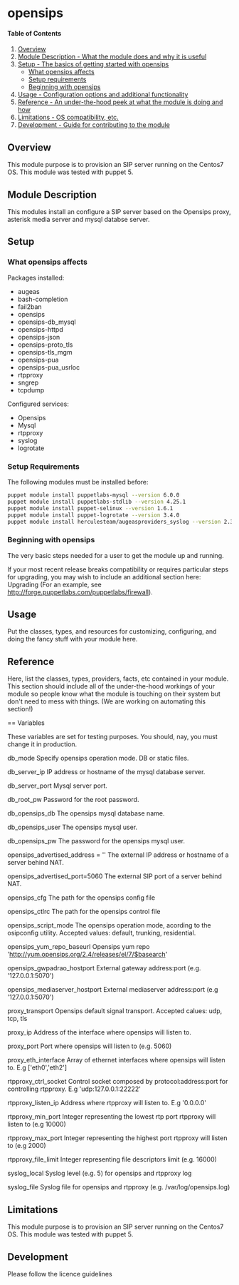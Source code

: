 # opensips

#### Table of Contents

1. [Overview](#overview)
2. [Module Description - What the module does and why it is useful](#module-description)
3. [Setup - The basics of getting started with opensips](#setup)
    * [What opensips affects](#what-opensips-affects)
    * [Setup requirements](#setup-requirements)
    * [Beginning with opensips](#beginning-with-opensips)
4. [Usage - Configuration options and additional functionality](#usage)
5. [Reference - An under-the-hood peek at what the module is doing and how](#reference)
5. [Limitations - OS compatibility, etc.](#limitations)
6. [Development - Guide for contributing to the module](#development)

## Overview

This module purpose is to provision an SIP server running on the
Centos7 OS. This module was tested with puppet 5.

## Module Description

This modules install an configure a SIP server based on the Opensips proxy, asterisk
media server and mysql databse server.

## Setup

### What opensips affects

Packages installed:
* augeas
* bash-completion
* fail2ban
* opensips
* opensips-db_mysql
* opensips-httpd
* opensips-json
* opensips-proto_tls
* opensips-tls_mgm
* opensips-pua
* opensips-pua_usrloc
* rtpproxy
* sngrep
* tcpdump

Configured services:
* Opensips
* Mysql
* rtpproxy
* syslog
* logrotate

### Setup Requirements

The following modules must be installed before:
```sh
puppet module install puppetlabs-mysql --version 6.0.0
puppet module install puppetlabs-stdlib --version 4.25.1
puppet module install puppet-selinux --version 1.6.1
puppet module install puppet-logrotate --version 3.4.0
puppet module install herculesteam/augeasproviders_syslog --version 2.3.0
```

### Beginning with opensips

The very basic steps needed for a user to get the module up and running.

If your most recent release breaks compatibility or requires particular steps
for upgrading, you may wish to include an additional section here: Upgrading
(For an example, see http://forge.puppetlabs.com/puppetlabs/firewall).



## Usage

Put the classes, types, and resources for customizing, configuring, and doing
the fancy stuff with your module here.

## Reference

Here, list the classes, types, providers, facts, etc contained in your module.
This section should include all of the under-the-hood workings of your module so
people know what the module is touching on their system but don't need to mess
with things. (We are working on automating this section!)

 == Variables

 These variables are set for testing purposes. You should, nay, you must change
 it in production.

 db_mode
   Specify opensips operation mode. DB or static files.

 db_server_ip
   IP address or hostname of the mysql database server.

 db_server_port
   Mysql server port.

 db_root_pw
   Password for the root password.

 db_opensips_db
   The opensips mysql database name.

 db_opensips_user
   The opensips mysql user.

 db_opensips_pw
   The password for the opensips mysql user.

 opensips_advertised_address = ''
   The external IP address or hostname of a server behind NAT.

 opensips_advertised_port=5060
   The external SIP port of a server behind NAT.

 opensips_cfg
   The path for the opensips config file

 opensips_ctlrc
   The path for the opensips control file

 opensips_script_mode
   The opensips operation mode, acording to the osipconfig utility. Accepted
   values: default, trunking, residential.

 opensips_yum_repo_baseurl
   Opensips yum repo 'http://yum.opensips.org/2.4/releases/el/7/$basearch'

 opensips_gwpadrao_hostport
   External gateway address:port (e.g. '127.0.0.1:5070')

 opensips_mediaserver_hostport
   External mediaserver address:port (e.g '127.0.0.1:5070')

 proxy_transport
   Opensips default signal transport. Accepted calues: udp, tcp, tls

 proxy_ip
   Address of the interface where opensips will listen to.

 proxy_port
   Port where opensips will listen to (e.g. 5060)

 proxy_eth_interface
   Array of ethernet interfaces where opensips will listen to. E.g ['eth0','eth2']

 rtpproxy_ctrl_socket
   Control socket composed by protocol:address:port for controlling rtpproxy.
   E.g 'udp:127.0.0.1:22222'

 rtpproxy_listen_ip
   Address where rtpproxy will listen to. E.g '0.0.0.0'

 rtpproxy_min_port
   Integer representing the lowest rtp port rtpproxy will listen to (e.g 10000)

 rtpproxy_max_port
   Integer representing the highest port rtpproxy will listen to (e.g 2000)

 rtpproxy_file_limit
   Integer representing file descriptors limit (e.g. 16000)

 syslog_local
   Syslog level (e.g. 5) for opensips and rtpproxy log

 syslog_file
   Syslog file for opensips and rtpproxy (e.g. /var/log/opensips.log)


## Limitations

This module purpose is to provision an SIP server running on the
Centos7 OS. This module was tested with puppet 5.

## Development

Please follow the licence guidelines
